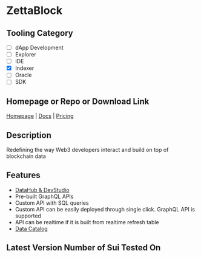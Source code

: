 # ZettaBlock

## Tooling Category

- [ ] dApp Development
- [ ] Explorer
- [ ] IDE
- [x] Indexer
- [ ] Oracle
- [ ] SDK

## Homepage or Repo or Download Link

[Homepage](https://zettablock.com/) | [Docs](https://docs.zettablock.com) | [Pricing](https://zettablock.com/pricing)

## Description

Redefining the way Web3 developers interact and build on top of blockchain data

## Features
- [DataHub & DevStudio](https://docs.zettablock.com/docs/datahub-and-devstudio)
- Pre-built GraphQL APIs
- Custom API with SQL queries
- Custom API can be easily deployed through single click. GraphQL API is supported
- API can be realtime if it is built from realtime refresh table
- [Data Catalog](https://app.zettablock.com/v2/explore/tables)


## Latest Version Number of Sui Tested On

